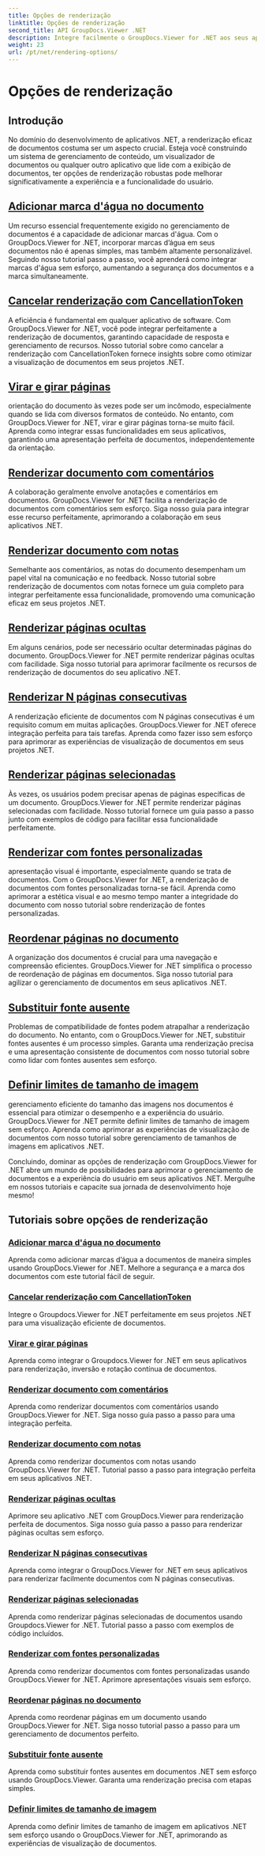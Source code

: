 ```yaml
---
title: Opções de renderização
linktitle: Opções de renderização
second_title: API GroupDocs.Viewer .NET
description: Integre facilmente o GroupDocs.Viewer for .NET aos seus aplicativos com tutoriais sobre opções de renderização, desde a adição de marcas d'água até a personalização de fontes.
weight: 23
url: /pt/net/rendering-options/
---
```


# Opções de renderização


## Introdução

No domínio do desenvolvimento de aplicativos .NET, a renderização eficaz de documentos costuma ser um aspecto crucial. Esteja você construindo um sistema de gerenciamento de conteúdo, um visualizador de documentos ou qualquer outro aplicativo que lide com a exibição de documentos, ter opções de renderização robustas pode melhorar significativamente a experiência e a funcionalidade do usuário.

## [Adicionar marca d'água no documento](./add-watermark/)

Um recurso essencial frequentemente exigido no gerenciamento de documentos é a capacidade de adicionar marcas d'água. Com o GroupDocs.Viewer for .NET, incorporar marcas d’água em seus documentos não é apenas simples, mas também altamente personalizável. Seguindo nosso tutorial passo a passo, você aprenderá como integrar marcas d'água sem esforço, aumentando a segurança dos documentos e a marca simultaneamente.

## [Cancelar renderização com CancellationToken](./cancel-render-cancellation-token/)

A eficiência é fundamental em qualquer aplicativo de software. Com GroupDocs.Viewer for .NET, você pode integrar perfeitamente a renderização de documentos, garantindo capacidade de resposta e gerenciamento de recursos. Nosso tutorial sobre como cancelar a renderização com CancellationToken fornece insights sobre como otimizar a visualização de documentos em seus projetos .NET.

## [Virar e girar páginas](./flip-rotate-pages/)

orientação do documento às vezes pode ser um incômodo, especialmente quando se lida com diversos formatos de conteúdo. No entanto, com GroupDocs.Viewer for .NET, virar e girar páginas torna-se muito fácil. Aprenda como integrar essas funcionalidades em seus aplicativos, garantindo uma apresentação perfeita de documentos, independentemente da orientação.

## [Renderizar documento com comentários](./render-document-comments/)

A colaboração geralmente envolve anotações e comentários em documentos. GroupDocs.Viewer for .NET facilita a renderização de documentos com comentários sem esforço. Siga nosso guia para integrar esse recurso perfeitamente, aprimorando a colaboração em seus aplicativos .NET.

## [Renderizar documento com notas](./render-document-notes/)

Semelhante aos comentários, as notas do documento desempenham um papel vital na comunicação e no feedback. Nosso tutorial sobre renderização de documentos com notas fornece um guia completo para integrar perfeitamente essa funcionalidade, promovendo uma comunicação eficaz em seus projetos .NET.

## [Renderizar páginas ocultas](./render-hidden-pages/)

Em alguns cenários, pode ser necessário ocultar determinadas páginas do documento. GroupDocs.Viewer for .NET permite renderizar páginas ocultas com facilidade. Siga nosso tutorial para aprimorar facilmente os recursos de renderização de documentos do seu aplicativo .NET.

## [Renderizar N páginas consecutivas](./render-n-consecutive-pages/)

A renderização eficiente de documentos com N páginas consecutivas é um requisito comum em muitas aplicações. GroupDocs.Viewer for .NET oferece integração perfeita para tais tarefas. Aprenda como fazer isso sem esforço para aprimorar as experiências de visualização de documentos em seus projetos .NET.

## [Renderizar páginas selecionadas](./render-selected-pages/)

Às vezes, os usuários podem precisar apenas de páginas específicas de um documento. GroupDocs.Viewer for .NET permite renderizar páginas selecionadas com facilidade. Nosso tutorial fornece um guia passo a passo junto com exemplos de código para facilitar essa funcionalidade perfeitamente.

## [Renderizar com fontes personalizadas](./render-custom-fonts/)

apresentação visual é importante, especialmente quando se trata de documentos. Com o GroupDocs.Viewer for .NET, a renderização de documentos com fontes personalizadas torna-se fácil. Aprenda como aprimorar a estética visual e ao mesmo tempo manter a integridade do documento com nosso tutorial sobre renderização de fontes personalizadas.

## [Reordenar páginas no documento](./reorder-pages/)

A organização dos documentos é crucial para uma navegação e compreensão eficientes. GroupDocs.Viewer for .NET simplifica o processo de reordenação de páginas em documentos. Siga nosso tutorial para agilizar o gerenciamento de documentos em seus aplicativos .NET.

## [Substituir fonte ausente](./replace-missing-font/)

Problemas de compatibilidade de fontes podem atrapalhar a renderização do documento. No entanto, com o GroupDocs.Viewer for .NET, substituir fontes ausentes é um processo simples. Garanta uma renderização precisa e uma apresentação consistente de documentos com nosso tutorial sobre como lidar com fontes ausentes sem esforço.

## [Definir limites de tamanho de imagem](./set-image-size-limits/)

gerenciamento eficiente do tamanho das imagens nos documentos é essencial para otimizar o desempenho e a experiência do usuário. GroupDocs.Viewer for .NET permite definir limites de tamanho de imagem sem esforço. Aprenda como aprimorar as experiências de visualização de documentos com nosso tutorial sobre gerenciamento de tamanhos de imagens em aplicativos .NET.

Concluindo, dominar as opções de renderização com GroupDocs.Viewer for .NET abre um mundo de possibilidades para aprimorar o gerenciamento de documentos e a experiência do usuário em seus aplicativos .NET. Mergulhe em nossos tutoriais e capacite sua jornada de desenvolvimento hoje mesmo!
## Tutoriais sobre opções de renderização
### [Adicionar marca d'água no documento](./add-watermark/)
Aprenda como adicionar marcas d’água a documentos de maneira simples usando GroupDocs.Viewer for .NET. Melhore a segurança e a marca dos documentos com este tutorial fácil de seguir.
### [Cancelar renderização com CancellationToken](./cancel-render-cancellation-token/)
Integre o Groupdocs.Viewer for .NET perfeitamente em seus projetos .NET para uma visualização eficiente de documentos.
### [Virar e girar páginas](./flip-rotate-pages/)
Aprenda como integrar o Groupdocs.Viewer for .NET em seus aplicativos para renderização, inversão e rotação contínua de documentos.
### [Renderizar documento com comentários](./render-document-comments/)
Aprenda como renderizar documentos com comentários usando GroupDocs.Viewer for .NET. Siga nosso guia passo a passo para uma integração perfeita.
### [Renderizar documento com notas](./render-document-notes/)
Aprenda como renderizar documentos com notas usando GroupDocs.Viewer for .NET. Tutorial passo a passo para integração perfeita em seus aplicativos .NET.
### [Renderizar páginas ocultas](./render-hidden-pages/)
Aprimore seu aplicativo .NET com GroupDocs.Viewer para renderização perfeita de documentos. Siga nosso guia passo a passo para renderizar páginas ocultas sem esforço.
### [Renderizar N páginas consecutivas](./render-n-consecutive-pages/)
Aprenda como integrar o GroupDocs.Viewer for .NET em seus aplicativos para renderizar facilmente documentos com N páginas consecutivas.
### [Renderizar páginas selecionadas](./render-selected-pages/)
Aprenda como renderizar páginas selecionadas de documentos usando Groupdocs.Viewer for .NET. Tutorial passo a passo com exemplos de código incluídos.
### [Renderizar com fontes personalizadas](./render-custom-fonts/)
Aprenda como renderizar documentos com fontes personalizadas usando GroupDocs.Viewer for .NET. Aprimore apresentações visuais sem esforço.
### [Reordenar páginas no documento](./reorder-pages/)
Aprenda como reordenar páginas em um documento usando GroupDocs.Viewer for .NET. Siga nosso tutorial passo a passo para um gerenciamento de documentos perfeito.
### [Substituir fonte ausente](./replace-missing-font/)
Aprenda como substituir fontes ausentes em documentos .NET sem esforço usando GroupDocs.Viewer. Garanta uma renderização precisa com etapas simples.
### [Definir limites de tamanho de imagem](./set-image-size-limits/)
Aprenda como definir limites de tamanho de imagem em aplicativos .NET sem esforço usando o GroupDocs.Viewer for .NET, aprimorando as experiências de visualização de documentos.